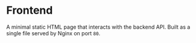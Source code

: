 # Frontend

A minimal static HTML page that interacts with the backend API. Built as a single file served by Nginx on port `80`.
